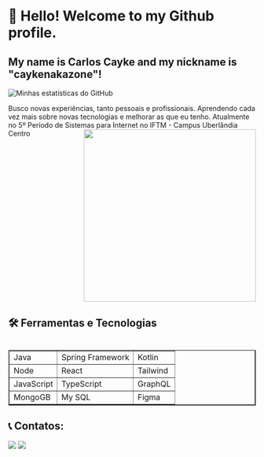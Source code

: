 # 👋 Hello! Welcome to my Github profile.
## My name is Carlos Cayke and my nickname is "caykenakazone"!
![Minhas estatísticas do GitHub](https://github-readme-stats.vercel.app/api?username=caykenakazone&show_icons=true&theme=transparent) 
<table>
    <tr>
        Busco novas experiências, tanto pessoais e profissionais. Aprendendo cada vez mais sobre novas tecnologias e melhorar as que eu tenho.
    </tr>
    <tr>
    Atualmente no 5º Período de Sistemas para Internet no IFTM - Campus Uberlândia Centro
    </tr>
    <tr>
        <img src="https://raw.githubusercontent.com/MicaelliMedeiros/micaellimedeiros/master/image/computer-illustration.png" min-width="400px" max-width="350px" width="350px" align="right">
    </tr>
<table>


## 🛠 Ferramentas e Tecnologias
<table border="2">
    <tr>
        <td>Java</td>
        <td>Spring Framework</td>
        <td>Kotlin</td>
    </tr>
    <tr>
        <td>Node</td>
        <td>React</td>
        <td>Tailwind</td>
    </tr>
    <tr>
        <td>JavaScript</td>
        <td>TypeScript</td>
        <td>GraphQL</td>
    </tr>   
    <tr>
        <td>MongoGB</td>
        <td>My SQL</td>
        <td>Figma</td>
    </tr>   

</table>


## 📞 Contatos:

<div>
<a href = "carloscaykebn@gmail.com"><img src="https://img.shields.io/badge/Gmail-D14836?style=for-the-badge&logo=gmail&logoColor=white" target="_blank"></a>
<a href="https://www.linkedin.com/in/carloscaykebn/" target="_blank"><img src="https://img.shields.io/badge/-LinkedIn-%230077B5?style=for-the-badge&logo=linkedin&logoColor=white" target="_blank"></a>   
</div>
          
